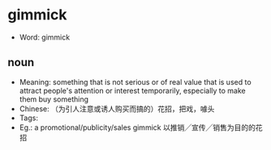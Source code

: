 # gimmick

- Word: gimmick

## noun

- Meaning: something that is not serious or of real value that is used to attract people's attention or interest temporarily, especially to make them buy something
- Chinese: （为引人注意或诱人购买而搞的）花招，把戏，噱头
- Tags: 
- Eg.: a promotional/publicity/sales gimmick 以推销╱宣传╱销售为目的的花招

